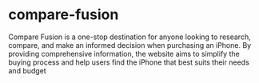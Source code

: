 # compare-fusion
Compare Fusion is a one-stop destination for anyone looking to research, compare, and make an informed decision when purchasing an iPhone. By providing comprehensive information, the website aims to simplify the buying process and help users find the iPhone that best suits their needs and budget
